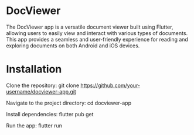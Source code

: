 # DocViewer

The DocViewer app is a versatile document viewer built using Flutter, allowing users to easily view and interact with various types of documents. This app provides a seamless and user-friendly experience for reading and exploring documents on both Android and iOS devices.

# Installation

Clone the repository: git clone https://github.com/your-username/docviewer-app.git

Navigate to the project directory: cd docviewer-app

Install dependencies: flutter pub get

Run the app: flutter run



